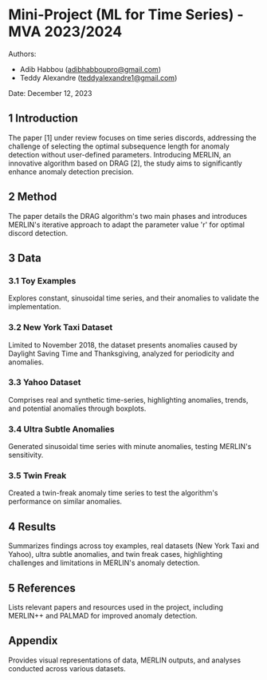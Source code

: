 # Mini-Project (ML for Time Series) - MVA 2023/2024

Authors:
- Adib Habbou (adibhabboupro@gmail.com)
- Teddy Alexandre (teddyalexandre1@gmail.com)

Date: December 12, 2023

## 1 Introduction

The paper [1] under review focuses on time series discords, addressing the challenge of selecting the optimal subsequence length for anomaly detection without user-defined parameters. Introducing MERLIN, an innovative algorithm based on DRAG [2], the study aims to significantly enhance anomaly detection precision.

## 2 Method

The paper details the DRAG algorithm's two main phases and introduces MERLIN's iterative approach to adapt the parameter value 'r' for optimal discord detection.

## 3 Data

### 3.1 Toy Examples
Explores constant, sinusoidal time series, and their anomalies to validate the implementation.

### 3.2 New York Taxi Dataset
Limited to November 2018, the dataset presents anomalies caused by Daylight Saving Time and Thanksgiving, analyzed for periodicity and anomalies.

### 3.3 Yahoo Dataset
Comprises real and synthetic time-series, highlighting anomalies, trends, and potential anomalies through boxplots.

### 3.4 Ultra Subtle Anomalies
Generated sinusoidal time series with minute anomalies, testing MERLIN's sensitivity.

### 3.5 Twin Freak
Created a twin-freak anomaly time series to test the algorithm's performance on similar anomalies.

## 4 Results

Summarizes findings across toy examples, real datasets (New York Taxi and Yahoo), ultra subtle anomalies, and twin freak cases, highlighting challenges and limitations in MERLIN's anomaly detection.

## 5 References

Lists relevant papers and resources used in the project, including MERLIN++ and PALMAD for improved anomaly detection.

## Appendix

Provides visual representations of data, MERLIN outputs, and analyses conducted across various datasets.
